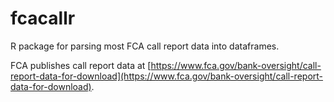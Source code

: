# fcacallr
R package for parsing most FCA call report data into dataframes.

FCA publishes call report data at [https://www.fca.gov/bank-oversight/call-report-data-for-download](https://www.fca.gov/bank-oversight/call-report-data-for-download).
